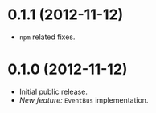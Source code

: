 # 0.1.1 (2012-11-12)

* `npm` related fixes.

# 0.1.0 (2012-11-12)

* Initial public release.
* *New feature:* `EventBus` implementation.

